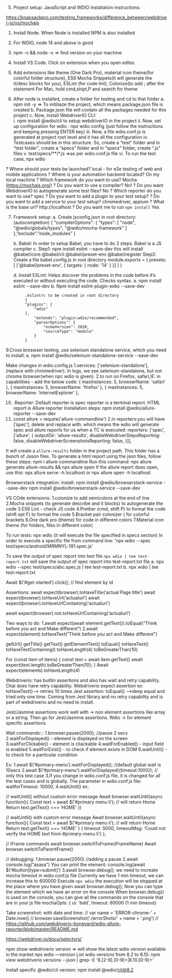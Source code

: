 
5. Project setup:
JavaScript and WDIO installation instructions:

https://knapsackpro.com/testing_frameworks/difference_between/webdriver-io/vs/mochajs

1. Install Node. When Node is installed NPM is also installed
2. For WDIO, node 14 and above is good
3. npm -v    && node -v  => find version on your machine
4. Install VS Code. Click on extension when you open editor.
5. Add extensions like theme (One Dark Pro), material icon theme(for colorful folder structure), ES6 Mocha Snippets(it will generate the it/desc blocks for you), ESLint (for code lint), Colonize(to add ; after the statement
For Mac, hold cmd,shipt,P and search for theme

6. After node is installed, create a folder for testing and cd to that folder
    a. npm init -y     => To initiliaze the project, which means package.json file is created
    b. Package.json file will contain all the packages needed for this project
    c. Now, install WebdriverIO CLI:  
        i. npm install @wdio/cli   to setup webdriverIO in the project
        ii. Now, set up configuration for wdio : npx wdio config (just follow the instructions and keeping pressing ENTER key)
        iii. Now, a file wdio.conf.js is generated at project root level and it has all the configuration
        iv. Testcases should be in this structure. So, create a “test” folder and in “test folder”, create a “specs” folder and in “specs” folder, create “.js” files
        v. test/specs/**/*.js  =>as per wdio.conf.js file
        vi. To run the test case, npx wdio


? Where should your tests be launched? local - for e2e testing of web and mobile applications
? Where is your automation backend located? On my local machine
? Which framework do you want to use? Mocha (https://mochajs.org/)
? Do you want to use a compiler? No!
? Do you want WebdriverIO to autogenerate some test files? No
? Which reporter do you want to use? spec
? Do you want to add a plugin to your test setup? 
? Do you want to add a service to your test setup? chromedriver, appium
? What is the base url? http://localhost
? Do you want me to run `npm install` Yes


7. Framework setup:
    a. Create jsconfig.json in root directory: (autocompletion)
    {
    "compilerOptions": {
        "types": [
            "node",
            "@wdio/globals/types",
            "@wdio/mocha-framework"
        ]
    },”exclude”:”node_modules”
    }

    b. Babel: In order to setup Babel, you have to do 2 steps. Babel is a JS compiler
    c. Step1: npm install eslint --save-dev this will install @babel/core @babel/cli @babel/preset-env @babel/register
       Step2: Create a file babel.config.js in root directory
        module.exports = {
        presets: [
        ['@babel/preset-env', {
            targets: {
                node: '14'
            }
        }]
        ]
        }

    d. Install ESLint: Helps discover the problems in the code before it’s executed or without executing the code. Checks syntax.
        a. npm install eslint --save-dev
        b. Npm install eslint-plugin-wdio --save-dev
  
            .eslintrc to be created in root directory
            {
            "plugins": [
                "wdio"
            ],
                "extends": "plugin:wdio/recommended",
                "parserOptions": {
                    "ecmaVersion": 2020,
                    "sourceType": "module"
                }
            }


9.Cross broswser testing, use selenium standalone service, which you need to install:
    a. npm install @wdio/selenium-standalone-service --save-dev

Make changes in wdio.config.js
1.services: ['selenium-standalone’],  (replace with chromedriver). In logs, we see selenium-standalone, but not chrome browser(when npc wdio is given).
2.to run on Firefox, safari,IE: in capabilities - add the below code:
{
       maxInstances: 5,
         browserName: 'safari'
     },
     {
       maxInstances: 5,
       browserName: ‘firefox'
     },
     {
       maxInstances: 5,
       browserName: ‘internetExplorer'
     },



10. .Reporter:
Default reporter is spec reporter is a terminal report.
HTML report is Allure reporter
Installation steps:
npm install @wdio/allure-reporter --save-dev
1. const allure = require('allure-commandline')
2.in reporters:you will have [’spec’], delete and replace with: which means the wdio will generate spec and allure reports for us when a TC is executed:
reporters: ['spec',['allure', {
        outputDir: 'allure-results',
        disableWebdriverStepsReporting: false,
        disableWebdriverScreenshotsReporting: false,
    }]],

It will create a `allure-results` folder in the project path. This folder has a bunch of Jason files.
To generate a html report using the json files, follow these steps:
npm i allure-commandline
Run this command: npx allure generate allure-results && npx  allure open
If the allure report does open, use this:     npx allure serve -h localhost or npx allure open -h localhost

Browserstack integration: install: npm install @wdio/browserstack-service --save-dev
   npm install @wdio/browserstack-service --save-dev 

VS COde extensions:
1.colonize to add semicolons at the end of line
2.Mocha snippets (to generate describe and it blocks) to autogenerate the code
3.ES6 Lint - check JS code
4.Prettier (cmd, shift P) to format the code (shift opt F) to format the code
5.Bracket pair colonizer ( for colorful brackets
6.One dark pro (theme) for code in different colors
7.Material icon theme (for folders, files in different color)



To run tests:
npx wdio (it will execute the file specified in specs section)
In order to execute a specific file from command line: 'npx wdio --spec test/specs/android/MRMNYL-191.spec.js'

To save the output of spec report into text file `npx wdio | tee test-report.txt` will save the output of spec report into test-report.txt file
a. npx wdio --spec test/specs/abc.spec.js | tee test-report.txt
b. npx wdio | tee test-report.txt

Await $(‘#get-started’).click(); // find element by id

Assertions:
await expect(browser).toHaveTitle(‘actual Page title')
await expect(browser).toHaveUrl(‘actualurl’)
await expect(browser).toHaveUrlContaining(‘actualurl')

await expect(browser).not.toHaveUrlContaining(‘actualurl’)

Two ways to do:
1.await expect(await element.getText()).toEqual(“Think before you act and Make different”)
2.await expect(element).toHaveText("Think before you act and Make different”)


getUrl()
getTitle()
getText()
getElementText()
toEqual()
toHaveText()
toHaveTextContaining()
toHaveLength(4)
toBeGreaterThan(10)



For (const item of items)
{
const text = await item.getText()
await expect(text.length).toBeGreaterThan(10);
}
Await expect(elements).toHaveLength(4)




Webdriverio: has builtin assertions and also has wait and retry capability. Chai does have retry capability.
Webdriverio expect assertion ex: toHaveText()—> retries 10 times
Jest assertion: toEqual() —>deep equal and tried only one time. Coming from Jest library and no retry capability and is part of webdriverio and no need to install.

Jest/Jasmine assertions work well with -> non element assertions like array or a string. Then go for Jest/Jasmine assertions.
Wdio -> for element specific assertions
 

Wait commands:::
1.browser.pause(2000); //pause 2 secs
2.waitForDisplayed() - element is displayed on the screen
3.waitForClickable() - element is cliackable
4.waitForEnabled() - input field is enabled
5.waitForExist() - to check if element exists in DOM
6.waitUntil()  - to check for a particular condition

Ex:
1.await $(‘#primary-menu’).waitForDisplayed(); //default global wait is 10secs
2.await $(‘#primary-menu’).waitForDisplayed({timeout:1000}); // only this test case
3.If you change in wdio.conf.js file, it is changed for all the test cases and is globally. The parameter in wdio.conf.js file:  waitforTimeout: 10000,
4.waitUntil() ex:

// waitUntil() without custom error message
Await browser.waitUntil(async function(){
 Const text =  await $(‘#primary menu li’);  // will return Home
 Return text.getText() === ‘HOME'
})

// waitUntil() with custom error message
Await browser.waitUntil(async function(){
 Const text =  await $(‘#primary menu li’);  // will return Home
 Return text.getText() === ‘HOME'
}
{
timeout :5000,
timeoutMsg: ‘Could not verify the HOME text from #primary-menu li’}
);


// iFrame commands
await browser.switchToFrame(iFrameName)
Await browser.switchToParentFrame()

// debugging:
1.browser.pause(2000) //adding a pause
2.await console.log(“asasa”)
    You can print the element: console.log(await $(‘#button[type=submit]’)
3.await browser.debug(); we need to increate mocha timeout in wdio.conf.js file
Currently we have 1 min timeout, we can increase this to 600000
Execute `npx wdio` the execution will be stopped at the place where you have given await browser.debug();
Now you can type the element which we have an error on the console
When browser.debug() is used on the console, you can give all the commands on the console that are in your js file
mochaOpts: {
        ui: 'bdd',
        timeout: 60000  (1 min timeout)



Take screenshot: with date and time:
// var name = 'ERROR-chrome-' + Date.now()
            // browser.saveScreenshot('./errorShots/' + name + '.png')
            // https://github.com/webdriverio-boneyard/wdio-allure-reporter/blob/master/README.md



https://webdriver.io/docs/selectors/


npm show webdriverio version => will show the latest wdio version available in the market
npx wdio —version
List wdio versions from 8.2 to 8.10:
npm view webdriverio versions --json | grep -E '8\.[2-9]\.[0-9]+|8\.10\.[0-9]+'

Install specific @wdio/cli version:
npm install @wdio/cli@8.2
